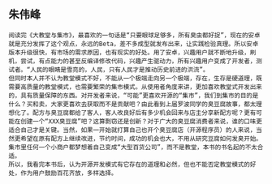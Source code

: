 ﻿朱伟峰
-----
    阅读完《大教堂与集市》，最喜欢的一句话是“只要眼球足够多，所有臭虫都好捉”，现在的安卓就是充分发挥了这个观点，永远的Beta，差不多成型就发布出来，让实践检验真理。所以安卓版本升级很快，有市场的需求原因，也有现实的好处。用了安卓，兴趣用户就不断地升级，刷机，尝试，有点能力的甚至反编译修改代码，兴趣产生驱动力，所有兴趣用户变成了开发者，测试者。“人民的眼睛是雪亮的，人民，只有人民才是推动历史前进的洪流”。
    但同时本人并不认为教堂模式不好，不能从一个极端走向另一个极端，存在，生存是硬道理，既需要高质量的教堂模式，也需要繁荣的集市模式。从使用者角度来讲，更加喜欢教堂式开发出来的，具有质量保障的东西。对开发者来说，“可能”更喜欢开源的“集市”，我们到集市的目的是什么？买和卖，大家更喜欢去获取而不是贡献吧？由此看到上届罗波同学的臭豆腐故事，都太理想化了。配方与臭豆腐都给了客人，客人改良好后有多少机会回来与店主分享新配方呢？更有可能在创建一个“XXX臭豆腐”吧？这算剽窃还是创新？对于广大的臭豆腐消费者来说，谁的口味更适合自己才是关键。当然，如果一开始就打算自己也开个臭豆腐店（开源程序员）的人来说，当然更希望在原有配方上继续改进，节约时间，成功的机会也大，不用从研究豆腐如何发臭开始。集市里任何一个小商户都梦想着自己变成“大型百货公司”，而不是教堂，本书的书名起的不太合适。
    所以，我看完本书后，认为开源开发模式有它存在的道理和必然，但也不能否定教堂模式的好处，作为用户鼓励百花齐放，多样选择。
    